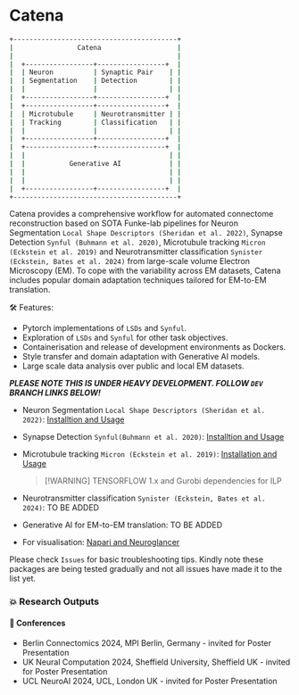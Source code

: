 # Catena


```bash
+-----------------------------------------+
|                Catena                   |
|                                         |
|  +-----------------+-----------------+  |
|  | Neuron          | Synaptic Pair    | |
|  | Segmentation    | Detection        | |
|  |                 |                  | |
|  +-----------------+-----------------+  |
|  +-----------------+-----------------+  |
|  | Microtubule     | Neurotransmitter | |
|  | Tracking        | Classification   | |
|  |                 |                  | |
|  +-----------------+-----------------+  |
|  +-----------------+-----------------+  |
|  |                                    | |
|  |           Generative AI            | |
|  |                                    | |
|  |                                    | |
|  +-----------------+-----------------+  |
+-----------------------------------------+
```



Catena provides a comprehensive workflow for automated connectome reconstruction based on SOTA Funke-lab pipelines for Neuron Segmentation `Local Shape Descriptors (Sheridan et al. 2022)`, Synapse Detection `Synful (Buhmann et al. 2020)`, Microtubule tracking `Micron (Eckstein et al. 2019)` and Neurotransmitter classification `Synister (Eckstein, Bates et al. 2024)` from large-scale volume Electron Microscopy (EM). To cope with the variability across EM datasets, Catena includes popular domain adaptation techniques tailored for EM-to-EM translation.

🛠️ Features:
- Pytorch implementations of `LSDs` and `Synful`.
- Exploration of `LSDs` and `Synful` for other task objectives.
- Containerisation and release of development environments as Dockers.
- Style transfer and domain adaptation with Generative AI models.
- Large scale data analysis over public and local EM datasets.

***PLEASE NOTE THIS IS UNDER HEAVY DEVELOPMENT. FOLLOW `DEV` BRANCH LINKS BELOW!***

- Neuron Segmentation `Local Shape Descriptors (Sheridan et al. 2022)`: [Installtion and Usage ](https://github.com/Mohinta2892/catena/tree/dev/local_shape_descriptors)
- Synapse Detection `Synful(Buhmann et al. 2020)`: [Installtion and Usage](https://github.com/Mohinta2892/catena/tree/dev/synful)
- Microtubule tracking `Micron (Eckstein et al. 2019)`: [Installation and Usage ](https://github.com/Mohinta2892/micron-repackaging)
  > [!WARNING] TENSORFLOW 1.x and Gurobi dependencies for ILP
- Neurotransmitter classification `Synister (Eckstein, Bates et al. 2024)`: TO BE ADDED
- Generative AI for EM-to-EM translation: TO BE ADDED

- For visualisation: [Napari and Neuroglancer](https://github.com/Mohinta2892/catena/tree/dev/visualize)


Please check `Issues` for basic troubleshooting tips. Kindly note these packages are being tested gradually and not all issues have made it to the list yet.

### 💥 Research Outputs
#### 🤝 Conferences
- Berlin Connectomics 2024, MPI Berlin, Germany - invited for Poster Presentation
- UK Neural Computation 2024, Sheffield University, Sheffield UK - invited for Poster Presentation
- UCL NeuroAI 2024, UCL, London UK - invited for Poster Presentation


